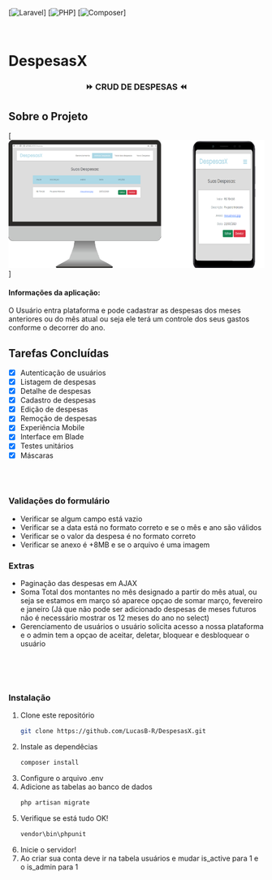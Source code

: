 [![Laravel][laravel-shield]]
[![PHP][php-shield]]
[![Composer][composer-shield]]



<br />

# DespesasX

  <h3 align="center">⏩ CRUD DE DESPESAS ⏪</h3>

</p>







## Sobre o Projeto

[![Screenshot][Screenshot]]

#### Informações da aplicação: 
O Usuário entra plataforma e pode cadastrar as despesas 
dos meses anteriores ou do mês atual ou seja ele terá um controle dos seus gastos conforme o decorrer do ano.

## Tarefas Concluídas

- [x] Autenticação de usuários
- [x] Listagem de despesas
- [x] Detalhe de despesas
- [x] Cadastro de despesas
- [x] Edição de despesas
- [x] Remoção de despesas
- [x] Experiência Mobile
- [x] Interface em Blade
- [x] Testes unitários
- [x] Máscaras

<br />
<br />

### Validações do formulário

* Verificar se algum campo está vazio
* Verificar se a data está no formato correto e se o mês e ano são válidos
* Verificar se o valor da despesa é no formato correto
* Verificar se anexo é +8MB e se o arquivo é uma imagem

### Extras

* Paginação das despesas em AJAX
* Soma Total dos montantes no mês designado a partir do mês atual, ou seja 
se estamos em março só aparece opçao de somar março, fevereiro e janeiro
(Já que não pode ser adicionado despesas de meses futuros não é necessário mostrar os 12 meses do ano no select)
* Gerenciamento de usuários o usuário solicita acesso a nossa plataforma e o admin tem a opçao de aceitar, deletar, bloquear e desbloquear o usuário 

<br />
<br />

<br />

### Instalação

1. Clone este repositório
   ```sh
   git clone https://github.com/LucasB-R/DespesasX.git
   ```
2. Instale as dependêcias
   ```sh
   composer install
   ```
3. Configure o arquivo .env
4. Adicione as tabelas ao banco de dados
   ```sh
   php artisan migrate
   ```
5. Verifique se está tudo OK!
   ```sh
   vendor\bin\phpunit
   ```
6. Inicie o servidor!
7. Ao criar sua conta deve ir na tabela usuários e mudar is_active para 1 e o is_admin para 1








[laravel-shield]: https://img.shields.io/badge/Laravel-v8.33.1-red
[composer-shield]: https://img.shields.io/badge/Composer-v2.0.9-red
[php-shield]: https://img.shields.io/badge/PHP-v8.0.2-red
[Screenshot]: /Screenshots/screenshot.png

